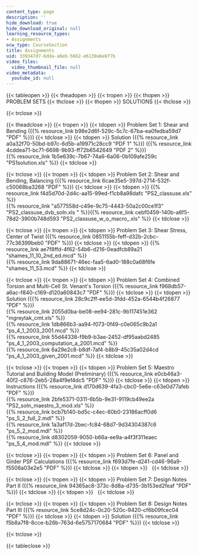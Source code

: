 ```yaml
---
content_type: page
description: ''
hide_download: true
hide_download_original: null
learning_resource_types:
- Assignments
ocw_type: CourseSection
title: Assignments
uid: 339347d7-6dda-a6eb-56b2-e6130a6e6f7b
video_files:
  video_thumbnail_file: null
video_metadata:
  youtube_id: null
---
```


{{< tableopen >}}
{{< theadopen >}}
{{< tropen >}}
{{< thopen >}}
PROBLEM SETS
{{< thclose >}}
{{< thopen >}}
SOLUTIONS
{{< thclose >}}

{{< trclose >}}

{{< theadclose >}}
{{< tropen >}}
{{< tdopen >}}
Problem Set 1: Shear and Bending ({{% resource_link b98e2d6f-529c-5c7c-67ba-ea0fedba59d7 "PDF" %}})
{{< tdclose >}}
{{< tdopen >}}
Solution ({{% resource_link a0a32f70-50bd-b97c-6d5b-a19971c28cc9 "PDF 1" %}}) ({{% resource_link 4cddea71-bc71-6698-9b93-ff72b6542649 "PDF 2" %}})  
{{% resource_link 1b5e639c-7b67-74a6-6a06-0b109afe259c "PS1solution.xls" %}}
{{< tdclose >}}

{{< trclose >}}
{{< tropen >}}
{{< tdopen >}}
Problem Set 2: Shear and Bending, Balancing ({{% resource_link 6cae35e5-397d-2714-532f-c50068ba3268 "PDF" %}})
{{< tdclose >}}
{{< tdopen >}}
{{% resource_link f4d5d70d-2d4c-aa15-99ed-f1cb8a98dafc "PS2\_classuse.xls" %}}  
{{% resource_link "a577558d-c49e-9c75-4443-50a2c00ce1f3" "PS2\_classuse\_dvb\_soln.xls   " %}}{{% resource_link cebf0459-140b-a6f5-78d2-3900b748d593 "PS2\_classuse\_w\_o\_macro\_.xls" %}}
{{< tdclose >}}

{{< trclose >}}
{{< tropen >}}
{{< tdopen >}}
Problem Set 3: Shear Stress, Center of Twist ({{% resource_link 0851155b-feff-d32b-2cbc-77c36399beb0 "PDF" %}})
{{< tdclose >}}
{{< tdopen >}}
{{% resource_link ae7f8ffd-4f62-54b6-d216-0eadfcb89a21 "shames\_11\_10\_2nd\_ed.mcd" %}}  
{{% resource_link 9da88671-46ec-faa5-6ad0-188c0a68f6fe "shames\_11\_53.mcd" %}}
{{< tdclose >}}

{{< trclose >}}
{{< tropen >}}
{{< tdopen >}}
Problem Set 4: Combined Torsion and Multi-Cell St. Venant's Torsion ({{% resource_link f968db57-a6ac-f840-c169-d120a60843c7 "PDF" %}})
{{< tdclose >}}
{{< tdopen >}}
Solution ({{% resource_link 28c9c2ff-ee5d-3fdd-452a-6544b4f26877 "PDF" %}})  
{{% resource_link 2055d0ba-be08-ee94-281c-9b117451e362 "mgreytak\_cmt.xls" %}}  
{{% resource_link 1db866b3-aa94-f073-0f49-c0e065c9b2a1 "ps\_4\_1\_2003\_2001.mcd" %}}  
{{% resource_link 55d44338-f9b9-b3ae-2452-df95aabd2485 "ps\_4\_1\_2003\_computation\_a\_2001.mcd" %}}  
{{% resource_link 6a29e2c8-b8df-7af4-b8b9-45c35a02d4cd "ps\_4\_1\_2003\_given\_2001.mcd" %}}
{{< tdclose >}}

{{< trclose >}}
{{< tropen >}}
{{< tdopen >}}
Problem Set 5: Maestro Tutorial and Building Model (Preliminary) ({{% resource_link e0cb46a3-40f2-c876-2eb5-28a4f9ef4dc5 "PDF" %}})
{{< tdclose >}}
{{< tdopen >}}
Instructions ({{% resource_link d170d639-4fa3-cbc0-5e6e-c63e0d77afeb "PDF" %}})  
{{% resource_link 2bfe5371-0311-6b5b-9e31-9119cb49ee2a "PS2\_soln\_maestro\_3\_mod.xls" %}}  
{{% resource_link bcb7b140-bd5c-c4ec-60b0-23186acff0d6 "ps\_5\_2\_full\_2.mdl" %}}  
{{% resource_link 1a3af17d-2bec-fc84-68d7-9d34304387c6 "ps\_5\_2\_mod.mdl" %}}  
{{% resource_link d8302059-9050-b66a-ee9a-a4f3f311eaec "ps\_5\_4\_mod.mdl" %}}
{{< tdclose >}}

{{< trclose >}}
{{< tropen >}}
{{< tdopen >}}
Problem Set 6: Panel and Girder PSF Calculations ({{% resource_link f693d7fe-d241-cd46-96a9-f5506a03e2e5 "PDF" %}})
{{< tdclose >}}
{{< tdopen >}}
 
{{< tdclose >}}

{{< trclose >}}
{{< tropen >}}
{{< tdopen >}}
Problem Set 7: Design Notes Part II ({{% resource_link 94365ac8-373c-8d8a-d735-3b153ed2feaf "PDF" %}})
{{< tdclose >}}
{{< tdopen >}}
 
{{< tdclose >}}

{{< trclose >}}
{{< tropen >}}
{{< tdopen >}}
Problem Set 8: Design Notes Part III ({{% resource_link 5ce8d24c-0c20-520c-9420-cf6b09fcec04 "PDF" %}})
{{< tdclose >}}
{{< tdopen >}}
Solution ({{% resource_link f5b8a7f8-8cce-b26b-763d-6e5757170684 "PDF" %}})
{{< tdclose >}}

{{< trclose >}}

{{< tableclose >}}